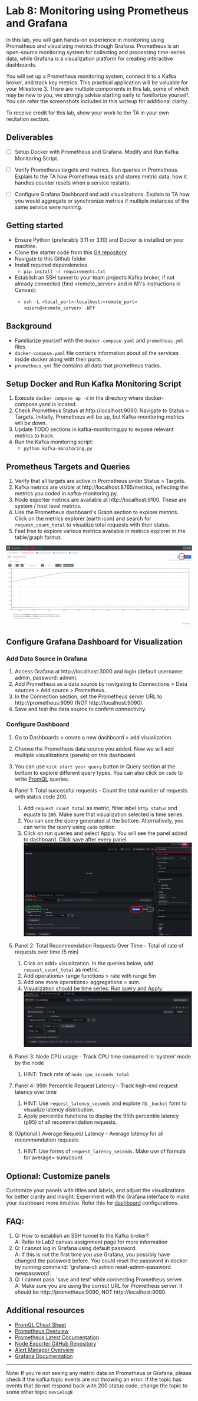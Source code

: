 # Lab 8: Monitoring using Prometheus and Grafana
In this lab, you will gain hands-on experience in monitoring using Prometheus and visualizing metrics through Grafana. Prometheus is an open-source monitoring system for collecting and processing time-series data, while Grafana is a visualization platform for creating interactive dashboards. 

You will set up a Prometheus monitoring system, connect it to a Kafka broker, and track key metrics. This practical application will be valuable for your Milestone 3. There are multiple components in this lab, some of which may be new to you, we strongly advise starting early to familiarize yourself. You can refer the screenshots included in this writeup for additional clarity.

To receive credit for this lab, show your work to the TA in your own recitation section.

## Deliverables
- [ ] Setup Docker with Prometheus and Grafana.	Modify and Run Kafka Monitoring Script.
- [ ] Verify Prometheus targets and metrics. Run queries in Prometheus.  Explain to the TA how Prometheus reads and stores metric data, how it handles counter resets when a service restarts.
- [ ] Configure Grafana Dashboard and add visualizations. Explain to TA how you would aggregate or synchronize metrics if multiple instances of the same service were running.


## Getting started
- Ensure Python (preferably 3.11 or 3.10) and Docker is installed on your machine.
- Clone the starter code from this [Git repository](https://github.com/Michelle-Wang0/lab8_monitoring) 
- Navigate to this Github folder
- Install required dependencies
    - `pip install -r requirements.txt`
- Establish an SSH tunnel to your team project’s Kafka broker, if not already connected (find <remote_server> and <user> in M1's instructions in Canvas):
    - `ssh -L <local_port>:localhost:<remote_port> <user>@<remote_server> -NTf`

## Background
- Familiarize yourself with the `docker-compose.yaml` and `prometheus.yml` files.
- `docker-compose.yaml` file contains information about all the services inside docker along with their ports. 
- `prometheus.yml` file contains all data that prometheus tracks.

## Setup Docker and Run Kafka Monitoring Script
1. Execute `docker compose up -d` in the directory where docker-compose.yaml is located.
2. Check Prometheus Status at http://localhost:9090. Navigate to Status > Targets. Initially, Prometheus will be up, but Kafka-monitoring metrics will be down.
3. Update TODO sections in kafka-monitoring.py to expose relevant metrics to track.
4. Run the Kafka monitoring script: 
    - `python kafka-monitoring.py`

## Prometheus Targets and Queries
1. Verify that all targets are active in Prometheus under Status > Targets.
2. Kafka metrics are visible at http://localhost:8765/metrics, reflecting the metrics you coded in kafka-monitoring.py.
3. Node exporter metrics are available at http://localhost:9100. These are system / host level metrics.
4. Use the Prometheus dashboard's Graph section to explore metrics. Click on the metrics explorer (earth icon) and search for `request_count_total` to visualize total requests with their status.
5. Feel free to explore various metrics available in metrics explorer in the table/graph format.

![prometheus](prometheus.png)

## Configure Grafana Dashboard for Visualization
### Add Data Source in Grafana
1. Access Grafana at http://localhost:3000 and login (default username: admin, password: admin). 
2. Add Prometheus as a data source by navigating to Connections > Data sources > Add source > Prometheus.
3. In the Connection section, set the Prometheus server URL to http://prometheus:9090 (NOT http://localhost:9090).
4. Save and test the data source to confirm connectivity.


### Configure Dashboard
1. Go to Dashboards > create a new dashboard > add visualization.
2. Choose the Prometheus data source you added. Now we will add multiple visualizations (panels) on this dashboard. 
3. You can use `kick start your query` button in Query section at the bottom to explore different query types. You can also click on `code` to write [PromQL](https://grafana.com/blog/2020/02/04/introduction-to-promql-the-prometheus-query-language/) queries.
4. Panel 1: Total successful requests - Count the total number of requests with status code 200. 
   1. Add `request_count_total` as metric, filter label `http_status` and equate to `200`. Make sure that visualization selected is time series. 
   2. You can see the query generated at the bottom. Alternatively, you can write the query using `code` option.
   3. Click on run queries and select Apply. You will see the panel added to dashboard. Click save after every panel.
   ![grafana-1](grafana1.png)
   
5. Panel 2: Total Recommendation Requests Over Time - Total of rate of requests over time (5 min)
   1. Click on add> visualization. In the queries below, add `request_count_total` as metric. 
   2. Add operations> range functions > rate  with range 5m
   3. Add one more operations> aggregations > sum. 
   4. Visualization should be time series. Run query and Apply. 
   ![grafana-2](grafana2.png)

6. Panel 3: Node CPU usage - Track CPU time consumed in 'system' mode by the node
   1. HINT: Track rate of `node_cpu_seconds_total`


7. Panel 4: 95th Percentile Request Latency – Track high-end request latency over time  
   1. HINT: Use `request_latency_seconds` and explore its `_bucket` form to visualize latency distribution.  
   2. Apply percentile functions to display the 95th percentile latency (p95) of all recommendation requests.  

8. (Optional:) Average Request Latency - Average latency for all recommendation requests
   1. HINT: Use forms of `request_latency_seconds`. Make use of formula for average= sum/count

## Optional: Customize panels
Customize your panels with titles and labels, and adjust the visualizations for better clarity and insight. 
Experiment with the Grafana interface to make your dashboard more intuitive. Refer this for [dashboard](https://grafana.com/grafana/dashboards/) configurations.

## FAQ:
1. Q: How to establish an SSH tunnel to the Kafka broker? \
   A: Refer to Lab2 canvas assignment page for more information
2. Q: I cannot log in Grafana using default password. \
   A: If this is not the first time you use Grafana, you possibly have changed the password before. You could reset the password in docker by running command: 'grafana-cli admin reset-admin-password newpassword'.
3. Q: I cannot pass 'save and test' while connecting Prometheus server. \
   A: Make sure you are using the correct URL for Prometheus server. It should be http://prometheus:9090, NOT http://localhost:9090.

## Additional resources
- [PromQL Cheat Sheet](https://promlabs.com/promql-cheat-sheet/)
- [Prometheus Overview](https://prometheus.io/docs/introduction/overview/)
- [Prometheus Latest Documentation](https://prometheus.io/docs/prometheus/latest/migration/)
- [Node Exporter GitHub Repository](https://github.com/prometheus/node_exporter)
- [Alert Manager Overview](https://prometheus.io/docs/alerting/latest/overview/)
- [Grafana Documentation](https://grafana.com/docs/)
---


Note: If you're not seeing any metric data on Prometheus or Grafana, please check if the kafka topic events are not throwing an error. If the topic has events that do not respond back with 200 status code, change the topic to some other topic `movielogN`

